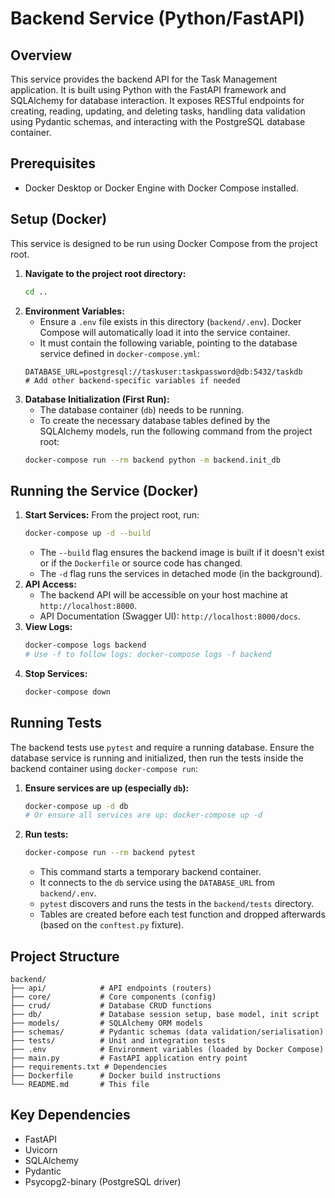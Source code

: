 # Backend Service (Python/FastAPI)

## Overview

This service provides the backend API for the Task Management application. It is built using Python with the FastAPI framework and SQLAlchemy for database interaction. It exposes RESTful endpoints for creating, reading, updating, and deleting tasks, handling data validation using Pydantic schemas, and interacting with the PostgreSQL database container.

## Prerequisites

- Docker Desktop or Docker Engine with Docker Compose installed.

## Setup (Docker)

This service is designed to be run using Docker Compose from the project root.

1.  **Navigate to the project root directory:**
    ```bash
    cd ..
    ```
2.  **Environment Variables:**
    - Ensure a `.env` file exists in this directory (`backend/.env`). Docker Compose will automatically load it into the service container.
    - It must contain the following variable, pointing to the database service defined in `docker-compose.yml`:
    ```dotenv
    DATABASE_URL=postgresql://taskuser:taskpassword@db:5432/taskdb
    # Add other backend-specific variables if needed
    ```
3.  **Database Initialization (First Run):**
    - The database container (`db`) needs to be running.
    - To create the necessary database tables defined by the SQLAlchemy models, run the following command from the project root:
    ```bash
    docker-compose run --rm backend python -m backend.init_db
    ```

## Running the Service (Docker)

1.  **Start Services:** From the project root, run:
    ```bash
    docker-compose up -d --build
    ```
    - The `--build` flag ensures the backend image is built if it doesn't exist or if the `Dockerfile` or source code has changed.
    - The `-d` flag runs the services in detached mode (in the background).
2.  **API Access:**
    - The backend API will be accessible on your host machine at `http://localhost:8000`.
    - API Documentation (Swagger UI): `http://localhost:8000/docs`.
3.  **View Logs:**
    ```bash
    docker-compose logs backend
    # Use -f to follow logs: docker-compose logs -f backend
    ```
4.  **Stop Services:**
    ```bash
    docker-compose down
    ```

## Running Tests

The backend tests use `pytest` and require a running database. Ensure the database service is running and initialized, then run the tests inside the backend container using `docker-compose run`:

1.  **Ensure services are up (especially `db`):**
    ```bash
    docker-compose up -d db
    # Or ensure all services are up: docker-compose up -d
    ```
2.  **Run tests:**
    ```bash
    docker-compose run --rm backend pytest
    ```
    - This command starts a temporary backend container.
    - It connects to the `db` service using the `DATABASE_URL` from `backend/.env`.
    - `pytest` discovers and runs the tests in the `backend/tests` directory.
    - Tables are created before each test function and dropped afterwards (based on the `conftest.py` fixture).

## Project Structure

```
backend/
├── api/            # API endpoints (routers)
├── core/           # Core components (config)
├── crud/           # Database CRUD functions
├── db/             # Database session setup, base model, init script
├── models/         # SQLAlchemy ORM models
├── schemas/        # Pydantic schemas (data validation/serialisation)
├── tests/          # Unit and integration tests
├── .env            # Environment variables (loaded by Docker Compose)
├── main.py         # FastAPI application entry point
├── requirements.txt # Dependencies
├── Dockerfile      # Docker build instructions
└── README.md       # This file
```

## Key Dependencies

- FastAPI
- Uvicorn
- SQLAlchemy
- Pydantic
- Psycopg2-binary (PostgreSQL driver)
